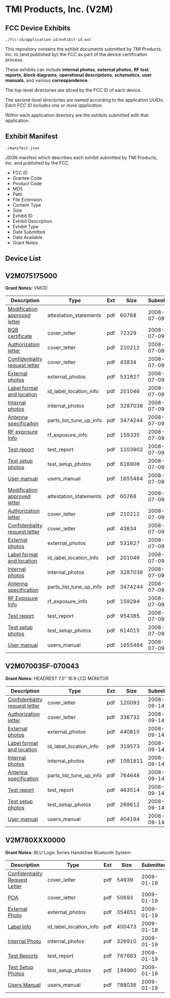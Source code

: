 # TMI Products, Inc. (V2M)
## FCC Device Exhibits

```
./fcc-id/application-id/exhibit-id.ext
```

This repository contains the exhibit documents submitted by TMI Products, Inc. to (and published by) the FCC as part of the device certification process.

These exhibits can include **internal photos**, **external photos**, **RF test reports**, **block diagrams**, **operational descriptions**, **schematics**, **user manuals**, and various **correspondence**.

The top-level directories are sliced by the FCC ID of each device.

The second-level directories are named according to the application UUIDs. *Each FCC ID includes one or more application.*

Within each application directory are the exhibits submitted with that application. 

## Exhibit Manifest

```
./manifest.json
```

JSON manifest which describes each exhibit submitted by TMI Products, Inc. and published by the FCC.

- FCC ID
- Grantee Code
- Product Code
- MD5
- Path
- File Extension
- Content Type
- Size
- Exhibit ID
- Exhibit Description
- Exhibit Type
- Date Submitted
- Date Available
- Grant Notes

## Device List
## V2M075175000
**Grant Notes:** VMOD

| Description | Type | Ext | Size | Submitted | Available |
| ----------- | ---- | --- | ---- | --------- | --------- |
| [Modification approved letter](V2M075175000/63c92dfc6f8d7bb4eb4a8781bb487437/968002.pdf) | attestation_statements | pdf | 60768 | 2008-07-09 | 2008-07-09 |
| [BQB certificate](V2M075175000/63c92dfc6f8d7bb4eb4a8781bb487437/968009.pdf) | cover_letter | pdf | 72329 | 2008-07-09 | 2008-07-09 |
| [Authorization letter](V2M075175000/63c92dfc6f8d7bb4eb4a8781bb487437/967997.pdf) | cover_letter | pdf | 210212 | 2008-07-09 | 2008-07-09 |
| [Confidentiality request letter](V2M075175000/63c92dfc6f8d7bb4eb4a8781bb487437/968003.pdf) | cover_letter | pdf | 43834 | 2008-07-09 | 2008-07-09 |
| [External photos](V2M075175000/63c92dfc6f8d7bb4eb4a8781bb487437/968001.pdf) | external_photos | pdf | 531627 | 2008-07-09 | 2008-07-09 |
| [Label format and location](V2M075175000/63c92dfc6f8d7bb4eb4a8781bb487437/967999.pdf) | id_label_location_info | pdf | 201046 | 2008-07-09 | 2008-07-09 |
| [Internal photos](V2M075175000/63c92dfc6f8d7bb4eb4a8781bb487437/968000.pdf) | internal_photos | pdf | 3287038 | 2008-07-09 | 2008-07-09 |
| [Antenna specificaiton](V2M075175000/63c92dfc6f8d7bb4eb4a8781bb487437/968007.pdf) | parts_list_tune_up_info | pdf | 3474244 | 2008-07-09 | 2008-07-09 |
| [RF exposure Info](V2M075175000/63c92dfc6f8d7bb4eb4a8781bb487437/968023.pdf) | rf_exposure_info | pdf | 159335 | 2008-07-09 | 2008-07-09 |
| [Test report](V2M075175000/63c92dfc6f8d7bb4eb4a8781bb487437/968011.pdf) | test_report | pdf | 1103902 | 2008-07-09 | 2008-07-09 |
| [Test setup photos](V2M075175000/63c92dfc6f8d7bb4eb4a8781bb487437/968010.pdf) | test_setup_photos | pdf | 616908 | 2008-07-09 | 2008-07-09 |
| [User manual](V2M075175000/63c92dfc6f8d7bb4eb4a8781bb487437/967992.pdf) | users_manual | pdf | 1655484 | 2008-07-09 | 2008-07-09 |
| [Modification approved letter](V2M075175000/5b024c8d30482e03ada34b7e93da291f/968002.pdf) | attestation_statements | pdf | 60768 | 2008-07-09 | 2008-07-09 |
| [Authorization letter](V2M075175000/5b024c8d30482e03ada34b7e93da291f/967997.pdf) | cover_letter | pdf | 210212 | 2008-07-09 | 2008-07-09 |
| [Confidentiality request letter](V2M075175000/5b024c8d30482e03ada34b7e93da291f/968003.pdf) | cover_letter | pdf | 43834 | 2008-07-09 | 2008-07-09 |
| [External photos](V2M075175000/5b024c8d30482e03ada34b7e93da291f/968001.pdf) | external_photos | pdf | 531627 | 2008-07-09 | 2008-07-09 |
| [Label format and location](V2M075175000/5b024c8d30482e03ada34b7e93da291f/967999.pdf) | id_label_location_info | pdf | 201046 | 2008-07-09 | 2008-07-09 |
| [Internal photos](V2M075175000/5b024c8d30482e03ada34b7e93da291f/968000.pdf) | internal_photos | pdf | 3287038 | 2008-07-09 | 2008-07-09 |
| [Antenna specification](V2M075175000/5b024c8d30482e03ada34b7e93da291f/968007.pdf) | parts_list_tune_up_info | pdf | 3474244 | 2008-07-09 | 2008-07-09 |
| [RF Exposure Info](V2M075175000/5b024c8d30482e03ada34b7e93da291f/968004.pdf) | rf_exposure_info | pdf | 159284 | 2008-07-09 | 2008-07-09 |
| [Test report](V2M075175000/5b024c8d30482e03ada34b7e93da291f/967994.pdf) | test_report | pdf | 954385 | 2008-07-09 | 2008-07-09 |
| [Test setup photos](V2M075175000/5b024c8d30482e03ada34b7e93da291f/967993.pdf) | test_setup_photos | pdf | 614015 | 2008-07-09 | 2008-07-09 |
| [User manual](V2M075175000/5b024c8d30482e03ada34b7e93da291f/967992.pdf) | users_manual | pdf | 1655484 | 2008-07-09 | 2008-07-09 |
## V2M070035F-070043
**Grant Notes:** HEADREST 7.0" 16:9 LCD MONITOR

| Description | Type | Ext | Size | Submitted | Available |
| ----------- | ---- | --- | ---- | --------- | --------- |
| [Confidentiality request letter](V2M070035F-070043/f3072a211f588be642cd951540219c78/1000926.pdf) | cover_letter | pdf | 120093 | 2008-09-14 | 2008-09-14 |
| [Authorization letter](V2M070035F-070043/f3072a211f588be642cd951540219c78/1000931.pdf) | cover_letter | pdf | 336732 | 2008-09-14 | 2008-09-14 |
| [External photos](V2M070035F-070043/f3072a211f588be642cd951540219c78/1000927.pdf) | external_photos | pdf | 440810 | 2008-09-14 | 2008-09-14 |
| [Label format and location](V2M070035F-070043/f3072a211f588be642cd951540219c78/1000929.pdf) | id_label_location_info | pdf | 319573 | 2008-09-14 | 2008-09-14 |
| [Internal photos](V2M070035F-070043/f3072a211f588be642cd951540219c78/1000928.pdf) | internal_photos | pdf | 1091811 | 2008-09-14 | 2008-09-14 |
| [Antenna specification](V2M070035F-070043/f3072a211f588be642cd951540219c78/1000924.pdf) | parts_list_tune_up_info | pdf | 764648 | 2008-09-14 | 2008-09-14 |
| [Test report](V2M070035F-070043/f3072a211f588be642cd951540219c78/1000933.pdf) | test_report | pdf | 463514 | 2008-09-14 | 2008-09-14 |
| [Test setup photos](V2M070035F-070043/f3072a211f588be642cd951540219c78/1000934.pdf) | test_setup_photos | pdf | 269612 | 2008-09-14 | 2008-09-14 |
| [User manual](V2M070035F-070043/f3072a211f588be642cd951540219c78/1000935.pdf) | users_manual | pdf | 404184 | 2008-09-14 | 2008-09-14 |
## V2M780XXX0000
**Grant Notes:** BLU Logic Series Handsfree Bluetooth System

| Description | Type | Ext | Size | Submitted | Available |
| ----------- | ---- | --- | ---- | --------- | --------- |
| [Confidentiality Request Letter](V2M780XXX0000/b20e9753cf93ef296715ac1c3cc6b512/1058530.pdf) | cover_letter | pdf | 54939 | 2009-01-19 | 2009-01-19 |
| [POA](V2M780XXX0000/b20e9753cf93ef296715ac1c3cc6b512/1058536.pdf) | cover_letter | pdf | 50693 | 2009-01-19 | 2009-01-19 |
| [External Photo](V2M780XXX0000/b20e9753cf93ef296715ac1c3cc6b512/1058531.pdf) | external_photos | pdf | 354651 | 2009-01-19 | 2009-01-19 |
| [Label Info](V2M780XXX0000/b20e9753cf93ef296715ac1c3cc6b512/1058533.pdf) | id_label_location_info | pdf | 400473 | 2009-01-19 | 2009-01-19 |
| [Internal Photo](V2M780XXX0000/b20e9753cf93ef296715ac1c3cc6b512/1058532.pdf) | internal_photos | pdf | 326910 | 2009-01-19 | 2009-01-19 |
| [Test Reports](V2M780XXX0000/b20e9753cf93ef296715ac1c3cc6b512/1058539.pdf) | test_report | pdf | 787683 | 2009-01-19 | 2009-01-19 |
| [Test Setup Photos](V2M780XXX0000/b20e9753cf93ef296715ac1c3cc6b512/1058538.pdf) | test_setup_photos | pdf | 194960 | 2009-01-19 | 2009-01-19 |
| [Users Manual](V2M780XXX0000/b20e9753cf93ef296715ac1c3cc6b512/1058541.pdf) | users_manual | pdf | 788036 | 2009-01-19 | 2009-01-19 |
